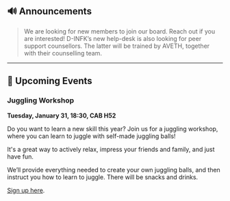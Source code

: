 ## 🔊 Announcements

> We are looking for new members to join our board. Reach out if you are interested!
D-INFK’s new help-desk is also looking for peer support counsellors.
The latter will be trained by AVETH, together with their counselling team.

<hr>

## 📅 Upcoming Events

### Juggling Workshop

**Tuesday, January 31, 18:30, CAB H52**

Do you want to learn a new skill this year? Join us for a juggling workshop, where you can learn to juggle with self-made juggling balls! 

It's a great way to actively relax, impress your friends and family, and just have fun. 

We’ll provide everything needed to create your own juggling balls, and then instruct you how to learn to juggle. There will be snacks and drinks.

[Sign up here](https://forms.gle/SLWRJVSGuP4fgvdh8).
